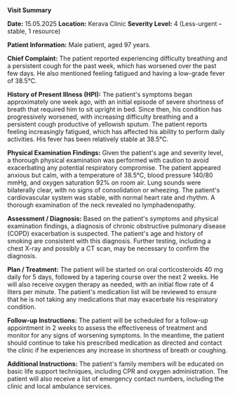 **Visit Summary**

**Date:** 15.05.2025
**Location:** Kerava Clinic
**Severity Level:** 4 (Less-urgent – stable, 1 resource)

**Patient Information:**
Male patient, aged 97 years.

**Chief Complaint:**
The patient reported experiencing difficulty breathing and a persistent cough for the past week, which has worsened over the past few days. He also mentioned feeling fatigued and having a low-grade fever of 38.5°C.

**History of Present Illness (HPI):**
The patient's symptoms began approximately one week ago, with an initial episode of severe shortness of breath that required him to sit upright in bed. Since then, his condition has progressively worsened, with increasing difficulty breathing and a persistent cough productive of yellowish sputum. The patient reports feeling increasingly fatigued, which has affected his ability to perform daily activities. His fever has been relatively stable at 38.5°C.

**Physical Examination Findings:**
Given the patient's age and severity level, a thorough physical examination was performed with caution to avoid exacerbating any potential respiratory compromise. The patient appeared anxious but calm, with a temperature of 38.5°C, blood pressure 140/80 mmHg, and oxygen saturation 92% on room air. Lung sounds were bilaterally clear, with no signs of consolidation or wheezing. The patient's cardiovascular system was stable, with normal heart rate and rhythm. A thorough examination of the neck revealed no lymphadenopathy.

**Assessment / Diagnosis:**
Based on the patient's symptoms and physical examination findings, a diagnosis of chronic obstructive pulmonary disease (COPD) exacerbation is suspected. The patient's age and history of smoking are consistent with this diagnosis. Further testing, including a chest X-ray and possibly a CT scan, may be necessary to confirm the diagnosis.

**Plan / Treatment:**
The patient will be started on oral corticosteroids 40 mg daily for 5 days, followed by a tapering course over the next 2 weeks. He will also receive oxygen therapy as needed, with an initial flow rate of 4 liters per minute. The patient's medication list will be reviewed to ensure that he is not taking any medications that may exacerbate his respiratory condition.

**Follow-up Instructions:**
The patient will be scheduled for a follow-up appointment in 2 weeks to assess the effectiveness of treatment and monitor for any signs of worsening symptoms. In the meantime, the patient should continue to take his prescribed medication as directed and contact the clinic if he experiences any increase in shortness of breath or coughing.

**Additional Instructions:**
The patient's family members will be educated on basic life support techniques, including CPR and oxygen administration. The patient will also receive a list of emergency contact numbers, including the clinic and local ambulance services.